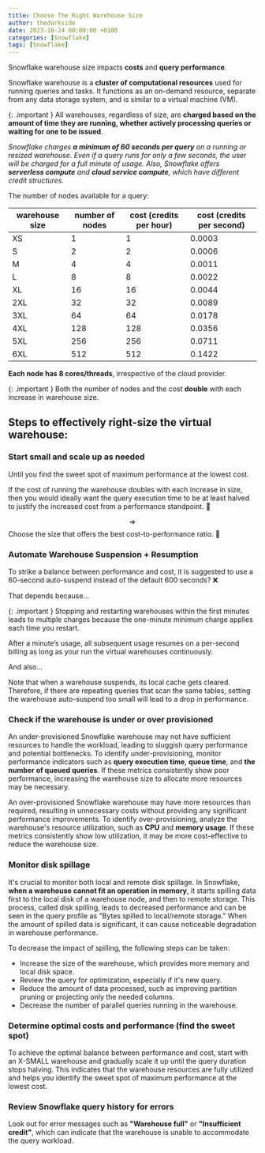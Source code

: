 ```yaml
---
title: Choose The Right Warehouse Size
author: thedarkside
date: 2023-10-24 00:00:00 +0100
categories: [Snowflake]
tags: [Snowflake]
---
```


Snowflake warehouse size impacts **costs** and **query performance**. 

Snowflake warehouse is a **cluster of computational resources** used for running queries and tasks. It functions as an on-demand resource, separate from any data storage system, and is similar to a virtual machine (VM).

{: .important } 
All warehouses, regardless of size, are **charged based on the amount of time they are running, whether actively processing queries or waiting for one to be issued**. 

_Snowflake charges **a minimum of 60 seconds per query** on a running or resized warehouse. Even if a query runs for only a few seconds, the user will be charged for a full minute of usage. Also, Snowflake offers **serverless compute** and **cloud service compute**, which have different credit structures._

The number of nodes available for a query:

| warehouse size | number of nodes | cost (credits per hour) | cost (credits per second) |
|----------------|-----------------|------|---------|
| XS             | 1               | 1    | 0.0003  |
| S              | 2               | 2    | 0.0006  | 
| M              | 4               | 4    | 0.0011  |
| L              | 8               | 8    | 0.0022  |
| XL             | 16              | 16   | 0.0044  |
| 2XL            | 32              | 32   | 0.0089  |
| 3XL            | 64              | 64   | 0.0178  |
| 4XL            | 128             | 128  | 0.0356  |
| 5XL            | 256             | 256  | 0.0711  |
| 6XL            | 512             | 512  | 0.1422  |

**Each node has 8 cores/threads**, irrespective of the cloud provider.

{: .important } 
Both the number of nodes and the cost **double** with each increase in warehouse size.

## Steps to effectively right-size the virtual warehouse:

### Start small and scale up as needed

Until you find the sweet spot of maximum performance at the lowest cost. 

If the cost of running the warehouse doubles with each increase in size, then you would ideally want the query execution time to be at least halved to justify the increased cost from a performance standpoint. 🤔
    
$$\Rightarrow$$ Choose the size that offers the best cost-to-performance ratio. 🤔

### Automate Warehouse Suspension + Resumption

To strike a balance between performance and cost, it is suggested to use a 60-second auto-suspend instead of the default 600 seconds? ❌

That depends because...

{: .important } 
Stopping and restarting warehouses within the first minutes leads to multiple charges because the one-minute minimum charge applies each time you restart.

After a minute’s usage, all subsequent usage resumes on a per-second billing as long as your run the virtual warehouses continuously.

And also...

Note that when a warehouse suspends, its local cache gets cleared. Therefore, if there are repeating queries that scan the same tables, setting the warehouse auto-suspend too small will lead to a drop in performance.

### Check if the warehouse is under or over provisioned

An under-provisioned Snowflake warehouse may not have sufficient resources to handle the workload, leading to sluggish query performance and potential bottlenecks. To identify under-provisioning, monitor performance indicators such as **query execution time**, **queue time**, and **the number of queued queries**. If these metrics consistently show poor performance, increasing the warehouse size to allocate more resources may be necessary.

An over-provisioned Snowflake warehouse may have more resources than required, resulting in unnecessary costs without providing any significant performance improvements. To identify over-provisioning, analyze the warehouse's resource utilization, such as **CPU** and **memory usage**. If these metrics consistently show low utilization, it may be more cost-effective to reduce the warehouse size.

### Monitor disk spillage
It's crucial to monitor both local and remote disk spillage. In Snowflake, **when a warehouse cannot fit an operation in memory**, it starts spilling data first to the local disk of a warehouse node, and then to remote storage. This process, called disk spilling, leads to decreased performance and can be seen in the query profile as "Bytes spilled to local/remote storage." When the amount of spilled data is significant, it can cause noticeable degradation in warehouse performance.

To decrease the impact of spilling, the following steps can be taken:

- Increase the size of the warehouse, which provides more memory and local disk space.
- Review the query for optimization, especially if it's new query.
- Reduce the amount of data processed, such as improving partition pruning or projecting only the needed columns.
- Decrease the number of parallel queries running in the warehouse.

### Determine optimal costs and performance (find the sweet spot)

To achieve the optimal balance between performance and cost, start with an X-SMALL warehouse and gradually scale it up until the query duration stops halving. This indicates that the warehouse resources are fully utilized and helps you identify the sweet spot of maximum performance at the lowest cost.

### Review Snowflake query history for errors

Look out for error messages such as **"Warehouse full"** or **"Insufficient credit"**, which can indicate that the warehouse is unable to accommodate the query workload.
